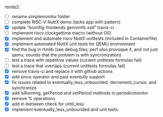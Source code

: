 rtmlib2:
- [ ] rename simplemonitor folder
- [ ] complete RISC-V NuttX demo (lacks app with pattern)
- [x] update "kconfig-frontends genromfs xxd" travis-ci
- [ ] implement riscv clockgettime macro (without OS)
- [x] implement and automate riscv NuttX unittests (included in Containerfile)
- [x] implement automated NuttX unit tests for QEMU environment
- [x] find the bug in rtmlib (see debug files; perf also provoque it, and not just qemu; sounds that the problem is with syncronization)
- [ ] test a trace with repetitive values (current unittests formulas fail)
- [ ] test a trace that overlaps (current unittests formulas fail)
- [x] remove travis-ci and replace it with github actions
- [x] add since operator and past eventully support
- [x] fix issues related to eventually_less_unbounded, decrement_cursor, and synchronize
- [x] add isRunning, getPeriod and setPeriod methods in periodicmonitor
- [x] remove % operations
- [x] add in-between check for until_less
- [x] implement eventually_less_unbounded and unit tests
